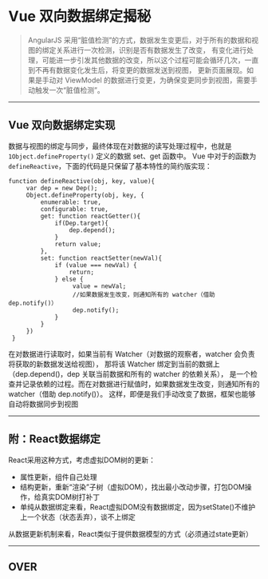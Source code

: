 # Vue 双向数据绑定揭秘

> AngularJS 采用“脏值检测”的方式，数据发生变更后，对于所有的数据和视图的绑定关系进行一次检测，识别是否有数据发生了改变，
> 有变化进行处理，可能进一步引发其他数据的改变，所以这个过程可能会循环几次，一直到不再有数据变化发生后，将变更的数据发送到视图，
> 更新页面展现。如果是手动对 ViewModel 的数据进行变更，为确保变更同步到视图，需要手动触发一次“脏值检测”。

- - -
## Vue 双向数据绑定实现
数据与视图的绑定与同步，最终体现在对数据的读写处理过程中，也就是 `1Object.defineProperty()` 定义的数据 set、get 函数中。
Vue 中对于的函数为 `defineReactive`，下面的代码是只保留了基本特性的简约版实现：

    function defineReactive(obj, key, value){
         var dep = new Dep();
         Object.defineProperty(obj, key, {
             enumerable: true,
             configurable: true,
             get: function reactGetter(){
                 if(Dep.target){
                     dep.depend();
                 }
                 return value;
             },
             set: function reactSetter(newVal){
                 if (value === newVal) {
                     return;
                 } else {
                      value = newVal;
                      //如果数据发生改变，则通知所有的 watcher（借助 dep.notify()）
                      dep.notify();
                 }
             }
         })
     }

在对数据进行读取时，如果当前有 Watcher（对数据的观察者，watcher 会负责将获取的新数据发送给视图），
那将该 Watcher 绑定到当前的数据上（dep.depend()，dep 关联当前数据和所有的 watcher 的依赖关系），
是一个检查并记录依赖的过程。而在对数据进行赋值时，如果数据发生改变，则通知所有的 watcher（借助 dep.notify()）。
这样，即便是我们手动改变了数据，框架也能够自动将数据同步到视图

- - -
## 附：React数据绑定

React采用这种方式，考虑虚拟DOM树的更新：

- 属性更新，组件自己处理
- 结构更新，重新“渲染”子树（虚拟DOM），找出最小改动步骤，打包DOM操作，给真实DOM树打补丁
- 单纯从数据绑定来看，React虚拟DOM没有数据绑定，因为setState()不维护上一个状态（状态丢弃），谈不上绑定

从数据更新机制来看，React类似于提供数据模型的方式（必须通过state更新）

- - -
## OVER
